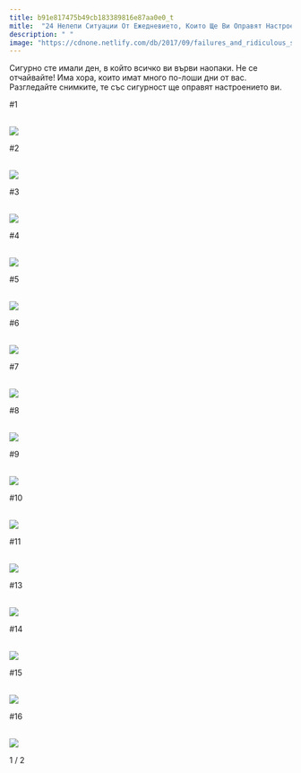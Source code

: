 ```yaml
---
title: b91e817475b49cb183389816e87aa0e0_t
mitle:  "24 Нелепи Ситуации От Ежедневието, Които Ще Ви Оправят Настроението!"
description: " "
image: "https://cdnone.netlify.com/db/2017/09/failures_and_ridiculous_situations.jpg"
---
```


<p>   </p><p>Сигурно сте имали ден, в който всичко ви върви наопаки. Не се отчайвайте! Има хора, които имат много по-лоши дни от вас. Разгледайте снимките, те със сигурност ще оправят настроението ви.</p> <p>#1</p> <p> <br/><img src="https://cdnone.netlify.com/db/2017/09/failures_and_ridiculous_situations.jpg"/><br/></p> <p>#2</p> <p> <br/><img src="https://cdnone.netlify.com/db/2017/09/failures_and_ridiculous_situations_3.jpg"/><br/></p> <p>#3</p> <p> <br/><img src="https://cdnone.netlify.com/db/2017/09/failures_and_ridiculous_situations_4.jpg"/><br/></p> <p>#4</p> <p> <br/><img src="https://cdnone.netlify.com/db/2017/09/failures_and_ridiculous_situations_5.jpg"/><br/></p> <p>#5</p> <p> <br/><img src="https://cdnone.netlify.com/db/2017/09/failures_and_ridiculous_situations_6.jpg"/><br/></p> <p>#6</p> <p> <br/><img src="https://cdnone.netlify.com/db/2017/09/failures_and_ridiculous_situations_8.jpg"/><br/></p> <p>#7</p> <p> <br/><img src="https://cdnone.netlify.com/db/2017/09/failures_and_ridiculous_situations_9.jpg"/><br/> </p><p>#8</p><p></p>    <div id="SC_TBlock_456377" class="SC_TBlock"> </div><p></p><p></p> <p> <br/><img src="https://cdnone.netlify.com/db/2017/09/failures_and_ridiculous_situations_10.jpg"/><br/></p> <p>#9</p> <p> <br/><img src="https://cdnone.netlify.com/db/2017/09/failures_and_ridiculous_situations_11.jpg"/><br/></p> <p>#10</p> <p> <br/><img src="https://cdnone.netlify.com/db/2017/09/failures_and_ridiculous_situations_12.gif"/></p> <p>#11</p> <p> <br/><img src="https://cdnone.netlify.com/db/2017/09/failures_and_ridiculous_situations_13.gif"/></p> <p>#13</p> <p> <br/><img src="https://cdnone.netlify.com/db/2017/09/failures_and_ridiculous_situations_14.gif"/></p> <p>#14</p> <p> <br/><img src="https://cdnone.netlify.com/db/2017/09/failures_and_ridiculous_situations_15.gif"/></p> <p>#15</p> <p> <br/><img src="https://cdnone.netlify.com/db/2017/09/failures_and_ridiculous_situations_16.gif"/></p> <p>#16</p> <p> <br/><img src="https://cdnone.netlify.com/db/2017/09/failures_and_ridiculous_situations_17.gif"/></p>  <p>    </p><div id="SC_TBlock_456377" class="SC_TBlock"> </div><p></p>             <i></i>1 / 2<i></i>         
